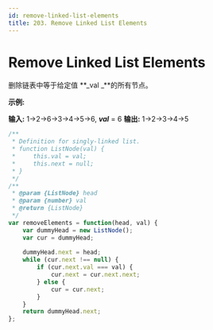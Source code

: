 ```yaml
---
id: remove-linked-list-elements
title: 203. Remove Linked List Elements
---
```


# Remove Linked List Elements

删除链表中等于给定值 **_val _**的所有节点。

**示例:**

**输入:** 1->2->6->3->4->5->6, _**val**_ = 6 **输出:** 1->2->3->4->5



```javascript
/**
 * Definition for singly-linked list.
 * function ListNode(val) {
 *     this.val = val;
 *     this.next = null;
 * }
 */
/**
 * @param {ListNode} head
 * @param {number} val
 * @return {ListNode}
 */
var removeElements = function(head, val) {
	var dummyHead = new ListNode();
	var cur = dummyHead;
	
	dummyHead.next = head;
	while (cur.next !== null) {
		if (cur.next.val === val) {
			cur.next = cur.next.next;
		} else {
			cur = cur.next;
		}
	}
	return dummyHead.next;
};

```